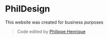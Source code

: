 # PhilDesign
This website was created for business purposes

> Code edited by [Philippe Henrique](https://fb.com/philippe.henriquee)

